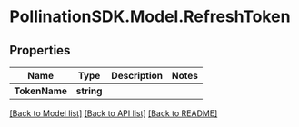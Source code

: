 
# PollinationSDK.Model.RefreshToken

## Properties

Name | Type | Description | Notes
------------ | ------------- | ------------- | -------------
**TokenName** | **string** |  | 

[[Back to Model list]](../README.md#documentation-for-models)
[[Back to API list]](../README.md#documentation-for-api-endpoints)
[[Back to README]](../README.md)


